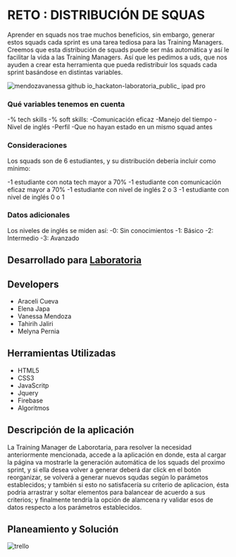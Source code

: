 # RETO : DISTRIBUCIÓN DE SQUAS

Aprender en squads nos trae muchos beneficios, sin embargo, generar estos squads cada sprint es una tarea tediosa para las Training Managers. Creemos que esta distribución de squads puede ser más automática y así le facilitar la vida a las Training Managers. Así que les pedimos a uds, que nos ayuden a crear esta herramienta que pueda redistribuir los squads cada sprint basándose en distintas variables.

![mendozavanessa github io_hackaton-laboratoria_public_ ipad pro](https://user-images.githubusercontent.com/32307611/36617135-557d9590-18b4-11e8-8e5f-edf4a96a73d8.png)

### Qué variables tenemos en cuenta

-% tech skills
-% soft skills:
-Comunicación eficaz
-Manejo del tiempo
-Nivel de inglés
-Perfil
-Que no hayan estado en un mismo squad antes

### Consideraciones

Los squads son de 6 estudiantes, y su distribución debería incluir como mínimo:

-1 estudiante con nota tech mayor a 70%
-1 estudiante con comunicación eficaz mayor a 70%
-1 estudiante con nivel de inglés 2  o 3
-1 estudiante con nivel de inglés 0 o 1

### Datos adicionales

Los niveles de inglés se miden así:
-0: Sin conocimientos
-1: Básico
-2: Intermedio
-3: Avanzado

## Desarrollado para [Laboratoria](http://laboratoria.la)

## Developers

- Araceli Cueva
- Elena Japa
- Vanessa Mendoza
- Tahirih Jaliri
- Melyna Pernia

## Herramientas Utilizadas

- HTML5
- CSS3
- JavaScritp
- Jquery
- Firebase
- Algoritmos

## Descripción de la aplicación

La Training Manager de Laborotaria, para resolver la necesidad anteriormente mencionada, accede a la aplicación en donde, esta al cargar la página va mostrarle la generación automática de los squads del proximo sprint, y si ella desea volver a generar deberá dar click en el botón reorganizar, se volverá a generar nuevos squdas según lo parámetos establecidos; y también si esto no satisfacería su criterio de aplicacion, ésta podria arrastrar y soltar elementos para balancear de acuerdo a sus criterios; y finalmente tendría la opción de alamcena ry validar esos de datos respecto a los parámetros establecidos.

## Planeamiento y Solución

![trello](https://user-images.githubusercontent.com/32307611/36618295-97fca54c-18b8-11e8-8b33-87af9deddae9.jpg)
